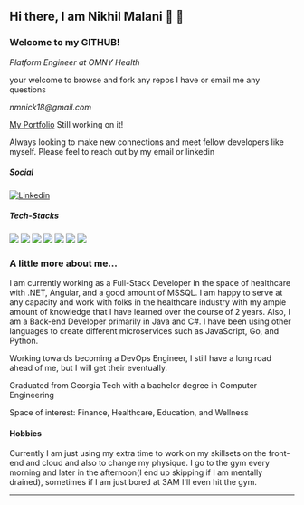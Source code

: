 ## Hi there, I am Nikhil Malani 👋 🤖
### Welcome to my GITHUB!

<p><em>Platform Engineer at OMNY Health</em></p>
<p>your welcome to browse and fork any repos I have or email me any questions</p>
<p><em>nmnick18@gmail.com</em></p>

[My Portfolio](https://nikhil-malani.vercel.app/) Still working on it!

Always looking to make new connections and meet fellow developers like myself. Please feel to reach out by my email or linkedin



##### Social

[![Linkedin](https://img.shields.io/badge/LinkedIn-0077B5?style=for-the-badge&logo=linkedin&logoColor=white)](https://www.linkedin.com/in/nikhil-m-6114a9126/)

##### Tech-Stacks

![](https://img.shields.io/badge/C%23-239120?style=for-the-badge&logo=c-sharp&logoColor=white) ![](https://img.shields.io/badge/JavaScript-F7DF1E?style=for-the-badge&logo=javascript&logoColor=black) ![](https://img.shields.io/badge/Python-14354C?style=for-the-badge&logo=python&logoColor=white) ![](https://img.shields.io/badge/C%2B%2B-00599C?style=for-the-badge&logo=c%2B%2B&logoColor=white) ![](https://img.shields.io/badge/Rust-000000?style=for-the-badge&logo=rust&logoColor=white) ![](https://img.shields.io/badge/PostgreSQL-316192?style=for-the-badge&logo=postgresql&logoColor=white) ![](https://img.shields.io/badge/.NET-5C2D91?style=for-the-badge&logo=.net&logoColor=white)


### A little more about me... 

I am currently working as a Full-Stack Developer in the space of healthcare with .NET, Angular, and a good amount of MSSQL. I am happy to serve at any capacity and work with folks in the healthcare industry with my ample amount of knowledge that I have learned over the course of 2 years. Also, I am a Back-end Developer primarily in Java and C#. I have been using other languages to create different microservices such as JavaScript, Go, and Python.

Working towards becoming a DevOps Engineer, I still have a long road ahead of me, but I will get their eventually.

Graduated from Georgia Tech with a bachelor degree in Computer Engineering

Space of interest: Finance, Healthcare, Education, and Wellness

#### Hobbies

Currently I am just using my extra time to work on my skillsets on the front-end and cloud and also to change my physique. I go to the gym every morning and later in the afternoon(I end up skipping if I am mentally drained), sometimes if I am just bored at 3AM I'll even hit the gym.


---
